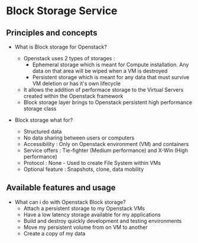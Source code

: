# Block Storage Service

## Principles and concepts

* What is Block storage for Openstack?
    * Openstack uses 2 types of storages :
        * Ephemeral storage which is meant for Compute installation. Any data on that area will be wiped when a VM is destroyed
        * Persistent storage which is meant for any data that must survive VM deletion or has it's own lifecycle
    * It allows the addition of performace storage to the Virtual Servers created within the Openstack framework
    * Block storage layer brings to Openstack persistent high performance storage class

* Block storage what for?
    * Structured data
    * No data sharing between users or computers
    * Accessibility : Only on Openstack environment (VM) and containers
    * Service offers : Tie-fighter (Medium performance) and X-Win (High performance)
    * Protocol : None - Used to create File System within VMs
    * Optional feature : Snapshots, clone, data mobility

## Available features and usage

* What can i do with Openstack Block storage?
    * Attach a persistent storage to my Openstack VMs
    * Have a low latency storage available for my applications
    * Build and destroy quickly development and testing environments
    * Move my persistent volume from on VM to another
    * Create a copy of my data
